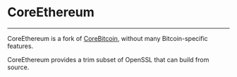 # CoreEthereum
--------------
CoreEthereum is a fork of [CoreBitcoin](https://github.com/oleganza/CoreBitcoin), without many Bitcoin-specific features.

CoreEthereum provides a trim subset of OpenSSL that can build from source.
